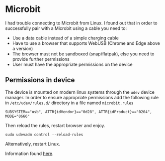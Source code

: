 # Microbit

I had trouble connecting to Microbit from Linux. I found out that in order to successfully pair with a Microbit using a cable you need to:

* Use a data cable instead of a simple charging cable
* Have to use a browser that supports WebUSB (Chrome and Edge above a version)
* The browser must not be sandboxed (snap/flatpak), else you need to provide further permissions
* User must have the appropriate permissions on the device

## Permissions in device

The device is mounted on modern linux systems through the `udev` device manager. In order to ensure appropriate permissions add the following rule in `/etc/udev/rules.d/` directory in a file named `microbit.rules`

```
SUBSYSTEM=="usb", ATTR{idVendor}=="0d28", ATTR{idProduct}=="0204", MODE="0666"
```

Then reload the rules, restart browser and enjoy.

```
sudo udevadm control --reload-rules
```

 Alternatively, restart Linux.

 Information found [here](https://mattoppenheim.com/2018/06/24/using-udev-to-remove-the-need-for-sudo-with-the-bbc-microbit/).

 